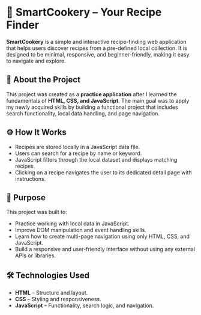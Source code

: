 # 🍳 SmartCookery – Your Recipe Finder

**SmartCookery** is a simple and interactive recipe-finding web application that helps users discover recipes from a pre-defined local collection. It is designed to be minimal, responsive, and beginner-friendly, making it easy to navigate and explore.

## 📌 About the Project
This project was created as a **practice application** after I learned the fundamentals of **HTML, CSS, and JavaScript**. The main goal was to apply my newly acquired skills by building a functional project that includes search functionality, local data handling, and page navigation.

## ⚙️ How It Works
- Recipes are stored locally in a JavaScript data file.
- Users can search for a recipe by name or keyword.
- JavaScript filters through the local dataset and displays matching recipes.
- Clicking on a recipe navigates the user to its dedicated detail page with instructions.

## 🎯 Purpose
This project was built to:
- Practice working with local data in JavaScript.
- Improve DOM manipulation and event handling skills.
- Learn how to create multi-page navigation using only HTML, CSS, and JavaScript.
- Build a responsive and user-friendly interface without using any external APIs or libraries.

## 🛠️ Technologies Used
- **HTML** – Structure and layout.
- **CSS** – Styling and responsiveness.
- **JavaScript** – Functionality, search logic, and navigation.
